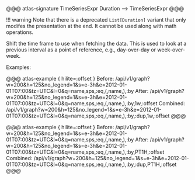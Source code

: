 @@@ atlas-signature
TimeSeriesExpr
Duration
-->
TimeSeriesExpr
@@@

!!! warning
    Note that there is a deprecated `List[Duration]` variant that only modifes the presentation
    at the end. It cannot be used along with math operations.

Shift the time frame to use when fetching the data. This is used to look at a previous
interval as a point of reference, e.g., day-over-day or week-over-week.

Examples:

@@@ atlas-example { hilite=:offset }
Before: /api/v1/graph?w=200&h=125&no_legend=1&s=e-3h&e=2012-01-01T07:00&tz=UTC&l=0&q=name,sps,:eq,(,name,),:by
After: /api/v1/graph?w=200&h=125&no_legend=1&s=e-3h&e=2012-01-01T07:00&tz=UTC&l=0&q=name,sps,:eq,(,name,),:by,1w,:offset
Combined: /api/v1/graph?w=200&h=125&no_legend=1&s=e-3h&e=2012-01-01T07:00&tz=UTC&l=0&q=name,sps,:eq,(,name,),:by,:dup,1w,:offset
@@@

@@@ atlas-example { hilite=:offset }
Before: /api/v1/graph?w=200&h=125&no_legend=1&s=e-3h&e=2012-01-01T07:00&tz=UTC&l=0&q=name,sps,:eq,(,name,),:by
After: /api/v1/graph?w=200&h=125&no_legend=1&s=e-3h&e=2012-01-01T07:00&tz=UTC&l=0&q=name,sps,:eq,(,name,),:by,PT1H,:offset
Combined: /api/v1/graph?w=200&h=125&no_legend=1&s=e-3h&e=2012-01-01T07:00&tz=UTC&l=0&q=name,sps,:eq,(,name,),:by,:dup,PT1H,:offset
@@@
